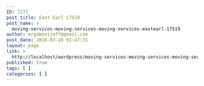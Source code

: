 ```yaml
---
ID: 7277
post_title: East Earl 17519
post_name: >
  moving-services-moving-services-moving-services-eastearl-17519
author: mrgabonijeff@gmail.com
post_date: 2018-03-28 01:47:31
layout: page
link: >
  http://localhost/wordpress/moving-services-moving-services-moving-services-eastearl-17519/
published: true
tags: [ ]
categories: [ ]
---
```

